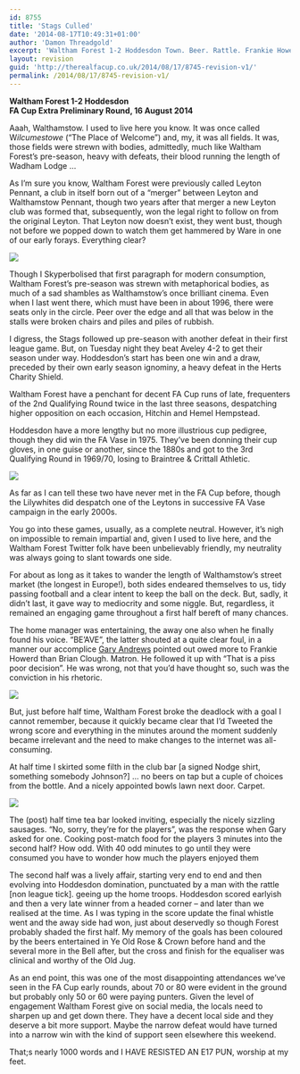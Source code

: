 ```yaml
---
id: 8755
title: 'Stags Culled'
date: '2014-08-17T10:49:31+01:00'
author: 'Damon Threadgold'
excerpt: 'Waltham Forest 1-2 Hoddesdon Town. Beer. Rattle. Frankie Howerd. Sausages. A pleasant return to Walthamstow.'
layout: revision
guid: 'http://therealfacup.co.uk/2014/08/17/8745-revision-v1/'
permalink: /2014/08/17/8745-revision-v1/
---
```


**Waltham Forest 1-2 Hoddesdon**  
 **FA Cup Extra Preliminary Round, 16 August 2014**

Aaah, Walthamstow. I used to live here you know. It was once called W*ilcumestowe* (“The Place of Welcome”) and, my, it was all fields. It was, those fields were strewn with bodies, admittedly, much like Waltham Forest’s pre-season, heavy with defeats, their blood running the length of Wadham Lodge …

As I’m sure you know, Waltham Forest were previously called Leyton Pennant, a club in itself born out of a “merger” between Leyton and Walthamstow Pennant, though two years after that merger a new Leyton club was formed that, subsequently, won the legal right to follow on from the original Leyton. That Leyton now doesn’t exist, they went bust, though not before we popped down to watch them get hammered by Ware in one of our early forays. Everything clear?

![](https://lh6.googleusercontent.com/-iJe2edTlgvE/U-_dEIppIwI/AAAAAAAAEis/Cdoccw2MHus/w802-h536-no/IMG_5925.JPG)

Though I Skyperbolised that first paragraph for modern consumption, Waltham Forest’s pre-season was strewn with metaphorical bodies, as much of a sad shambles as Walthamstow’s once brilliant cinema. Even when I last went there, which must have been in about 1996, there were seats only in the circle. Peer over the edge and all that was below in the stalls were broken chairs and piles and piles of rubbish.

I digress, the Stags followed up pre-season with another defeat in their first league game. But, on Tuesday night they beat Aveley 4-2 to get their season under way. Hoddesdon’s start has been one win and a draw, preceded by their own early season ignominy, a heavy defeat in the Herts Charity Shield.

Waltham Forest have a penchant for decent FA Cup runs of late, frequenters of the 2nd Qualifying Round twice in the last three seasons, despatching higher opposition on each occasion, Hitchin and Hemel Hempstead.

Hoddesdon have a more lengthy but no more illustrious cup pedigree, though they did win the FA Vase in 1975. They’ve been donning their cup gloves, in one guise or another, since the 1880s and got to the 3rd Qualifying Round in 1969/70, losing to Braintree &amp; Crittall Athletic.

![](https://lh5.googleusercontent.com/-mNJbKRICw0E/U-_dJjqxkOI/AAAAAAAAEjk/jRQcd7Z5k7I/w805-h536-no/IMG_5934.JPG)

As far as I can tell these two have never met in the FA Cup before, though the Lilywhites did despatch one of the Leytons in successive FA Vase campaign in the early 2000s.

You go into these games, usually, as a complete neutral. However, it’s nigh on impossible to remain impartial and, given I used to live here, and the Waltham Forest Twitter folk have been unbelievably friendly, my neutrality was always going to slant towards one side.

For about as long as it takes to wander the length of Walthamstow’s street market (the longest in Europe!), both sides endeared themselves to us, tidy passing football and a clear intent to keep the ball on the deck. But, sadly, it didn’t last, it gave way to mediocrity and some niggle. But, regardless, it remained an engaging game throughout a first half bereft of many chances.

The home manager was entertaining, the away one also when he finally found his voice. “BE’AVE”, the latter shouted at a quite clear foul, in a manner our accomplice [Gary Andrews](https://twitter.com/gafootbl) pointed out owed more to Frankie Howerd than Brian Clough. Matron. He followed it up with “That is a piss poor decision”. He was wrong, not that you’d have thought so, such was the conviction in his rhetoric.

![](https://lh4.googleusercontent.com/-xS0BhiyZxxY/U-_dGPTvuCI/AAAAAAAAEjQ/EY_SR1k--44/w802-h536-no/IMG_5929.JPG)

But, just before half time, Waltham Forest broke the deadlock with a goal I cannot remember, because it quickly became clear that I’d Tweeted the wrong score and everything in the minutes around the moment suddenly became irrelevant and the need to make changes to the internet was all-consuming.

At half time I skirted some filth in the club bar \[a signed Nodge shirt, something somebody Johnson?\] … no beers on tap but a cuple of choices from the bottle. And a nicely appointed bowls lawn next door. Carpet.

![](https://lh5.googleusercontent.com/-z7WT3v8b-Cg/U-_dHr3HriI/AAAAAAAAEjU/NzpbX457Acg/s536-no/IMG_5932.JPG)

The (post) half time tea bar looked inviting, especially the nicely sizzling sausages. “No, sorry, they’re for the players”, was the response when Gary asked for one. Cooking post-match food for the players 3 minutes into the second half? How odd. With 40 odd minutes to go until they were consumed you have to wonder how much the players enjoyed them

The second half was a lively affair, starting very end to end and then evolving into Hoddesdon domination, punctuated by a man with the rattle \[non league tick\]. geeing up the home troops. Hoddesdon scored earlyish and then a very late winner from a headed corner – and later than we realised at the time. As I was typing in the score update the final whistle went and the away side had won, just about deservedly so though Forest probably shaded the first half. My memory of the goals has been coloured by the beers entertained in Ye Old Rose &amp; Crown before hand and the several more in the Bell after, but the cross and finish for the equaliser was clinical and worthy of the Old Jug.

As an end point, this was one of the most disappointing attendances we’ve seen in the FA Cup early rounds, about 70 or 80 were evident in the ground but probably only 50 or 60 were paying punters. Given the level of engagement Waltham Forest give on social media, the locals need to sharpen up and get down there. They have a decent local side and they deserve a bit more support. Maybe the narrow defeat would have turned into a narrow win with the kind of support seen elsewhere this weekend.

That;s nearly 1000 words and I HAVE RESISTED AN E17 PUN, worship at my feet.